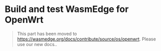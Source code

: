 # Build and test WasmEdge for OpenWrt

> This part has been moved to  <https://wasmedge.org/docs/contribute/source/os/openwrt>. Please use our new docs..
